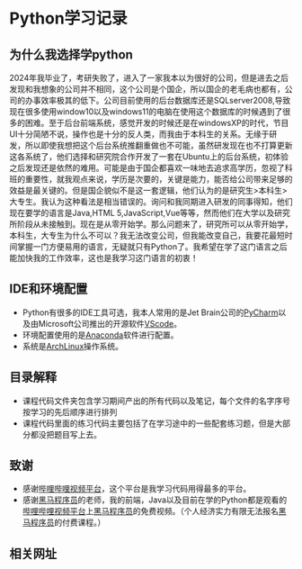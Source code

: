 # Python学习记录

## 为什么我选择学python

2024年我毕业了，考研失败了，进入了一家我本以为很好的公司，但是进去之后发现和我想象的公司并不相同，这个公司是个国企，所以国企的老毛病也都有，公司的办事效率极其的低下。公司目前使用的后台数据库还是SQLserver2008,导致现在很多使用window10以及windows11的电脑在使用这个数据库的时候遇到了很多的困难。至于后台前端系统，感觉开发的时候还是在windowsXP的时代，节目UI十分简陋不说，操作也是十分的反人类，而我由于本科生的关系。无缘于研发，所以即使我想把这个后台系统推翻重做也不可能，虽然研发现在也不打算更新这各系统了，他们选择和研究院合作开发了一套在Ubuntu上的后台系统，初体验之后发现还是依然的难用。可能是由于国企都喜欢一味地去追求高学历，忽视了科班的重要性，就我观点来说，学历是次要的，关键是能力，能否给公司带来足够的效益是最关键的。但是国企貌似不是这一套逻辑，他们认为的是研究生>本科生>大专生。我认为这种看法是相当错误的。询问和我同期进入研发的同事得知，他们现在要学的语言是Java,HTML 5,JavaScript,Vue等等，然而他们在大学以及研究所阶段从未接触到。现在是从零开始学。那么问题来了，研究所可以从零开始学，本科生，大专生为什么不可以？我无法改变公司，但我能改变自己，我要花最短时间掌握一门方便易用的语言，无疑就只有Python了。我希望在学了这门语言之后能加快我的工作效率，这也是我学习这门语言的初衷！

## IDE和环境配置

- Python有很多的IDE工具可选，我本人常用的是Jet Brain公司的[PyCharm](https://www.jetbrains.com/pycharm/download/?section=linux)以及由Microsoft公司推出的开源软件[VScode](https://code.visualstudio.com/Download)。
- 环境配置使用的是[Anaconda](https://www.anaconda.com/download/success)软件进行配置。
- 系统是[ArchLinux](https://archlinux.org/)操作系统。

## 目录解释

- 课程代码文件夹包含学习期间产出的所有代码以及笔记，每个文件的名字序号按学习的先后顺序进行排列
- 课程代码里面的练习代码主要包括了在学习途中的一些配套练习题，但是大部分都没把题目写上去。

## 致谢

- 感谢[哔哩哔哩视频平台](https://www.bilibili.com/)，这个平台是我学习代码用得最多的平台。
- 感谢[黑马程序员](https://space.bilibili.com/37974444?spm_id_from=333.337.0.0)的老师，我的前端，Java以及目前在学的Python都是观看的[哔哩哔哩视频平台](https://www.bilibili.com/ )上[黑马程序员](https://space.bilibili.com/37974444?spm_id_from=333.337.0.0)的免费视频。（个人经济实力有限无法报名[黑马程序员](https://space.bilibili.com/37974444?spm_id_from=333.337.0.0)的付费课程。）

## 相关网址

[1]: https://www.bilibili.com/	"哔哩哔哩视频平台"
[2]: https://space.bilibili.com/37974444?spm_id_from=333.337.0.0	"黑马程序员"
[3]: https://www.jetbrains.com/	"JetBrain官网"
[4]: https://arch.icekylin.online/	"archlinux 简明指南"

